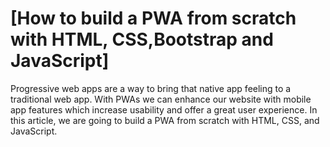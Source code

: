 # [How to build a PWA from scratch with HTML, CSS,Bootstrap and JavaScript]

Progressive web apps are a way to bring that native app feeling to a traditional web app. With PWAs we can enhance our website with mobile app features which increase usability and offer a great user experience.
In this article, we are going to build a PWA from scratch with HTML, CSS, and JavaScript. 

